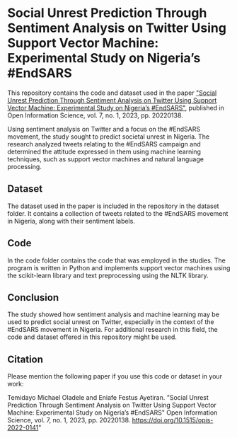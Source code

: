 # Social Unrest Prediction Through Sentiment Analysis on Twitter Using Support Vector Machine: Experimental Study on Nigeria’s #EndSARS
This repository contains the code and dataset used in the paper ["Social Unrest Prediction Through Sentiment Analysis on Twitter Using Support Vector Machine: Experimental Study on Nigeria’s #EndSARS"](https://doi.org/10.1515/opis-2022-0141), published in Open Information Science, vol. 7, no. 1, 2023, pp. 20220138.

Using sentiment analysis on Twitter and a focus on the #EndSARS movement, the study sought to predict societal unrest in Nigeria. The research analyzed tweets relating to the #EndSARS campaign and determined the attitude expressed in them using machine learning techniques, such as support vector machines and natural language processing.

## Dataset
The dataset used in the paper is included in the repository in the dataset folder. It contains a collection of tweets related to the #EndSARS movement in Nigeria, along with their sentiment labels.

## Code
In the code folder contains the code that was employed in the studies. The program is written in Python and implements support vector machines using the scikit-learn library and text preprocessing using the NLTK library.

## Conclusion
The study showed how sentiment analysis and machine learning may be used to predict social unrest on Twitter, especially in the context of the #EndSARS movement in Nigeria. For additional research in this field, the code and dataset offered in this repository might be used.

## Citation
Please mention the following paper if you use this code or dataset in your work:

Temidayo Michael Oladele and Eniafe Festus Ayetiran. "Social Unrest Prediction Through Sentiment Analysis on Twitter Using Support Vector Machine: Experimental Study on Nigeria’s #EndSARS" Open Information Science, vol. 7, no. 1, 2023, pp. 20220138. https://doi.org/10.1515/opis-2022-0141"

